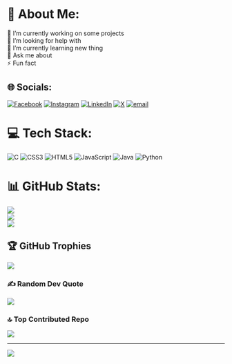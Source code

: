 # 💫 About Me:
🔭 I’m currently working on some projects<br>🤝 I’m looking for help with<br>🌱 I’m currently learning new thing<br>💬 Ask me about<br>⚡ Fun fact


## 🌐 Socials:
[![Facebook](https://img.shields.io/badge/Facebook-%231877F2.svg?logo=Facebook&logoColor=white)](https://facebook.com/sumitlohar) [![Instagram](https://img.shields.io/badge/Instagram-%23E4405F.svg?logo=Instagram&logoColor=white)](https://instagram.com/s_lohar74) [![LinkedIn](https://img.shields.io/badge/LinkedIn-%230077B5.svg?logo=linkedin&logoColor=white)](https://linkedin.com/in/mithilesh-lohar) [![X](https://img.shields.io/badge/X-black.svg?logo=X&logoColor=white)](https://x.com/s_lohar74) [![email](https://img.shields.io/badge/Email-D14836?logo=gmail&logoColor=white)](mailto:sumitlohar7415@gmail.com) 

# 💻 Tech Stack:
![C](https://img.shields.io/badge/c-%2300599C.svg?style=for-the-badge&logo=c&logoColor=white) ![CSS3](https://img.shields.io/badge/css3-%231572B6.svg?style=for-the-badge&logo=css3&logoColor=white) ![HTML5](https://img.shields.io/badge/html5-%23E34F26.svg?style=for-the-badge&logo=html5&logoColor=white) ![JavaScript](https://img.shields.io/badge/javascript-%23323330.svg?style=for-the-badge&logo=javascript&logoColor=%23F7DF1E) ![Java](https://img.shields.io/badge/java-%23ED8B00.svg?style=for-the-badge&logo=openjdk&logoColor=white) ![Python](https://img.shields.io/badge/python-3670A0?style=for-the-badge&logo=python&logoColor=ffdd54)
# 📊 GitHub Stats:
![](https://github-readme-stats.vercel.app/api?username=mithlohar144&theme=dark&hide_border=false&include_all_commits=true&count_private=true)<br/>
![](https://github-readme-streak-stats.herokuapp.com/?user=mithlohar144&theme=dark&hide_border=false)<br/>
![](https://github-readme-stats.vercel.app/api/top-langs/?username=mithlohar144&theme=dark&hide_border=false&include_all_commits=true&count_private=true&layout=compact)

## 🏆 GitHub Trophies
![](https://github-profile-trophy.vercel.app/?username=mithlohar144&theme=radical&no-frame=false&no-bg=false&margin-w=4)

### ✍️ Random Dev Quote
![](https://quotes-github-readme.vercel.app/api?type=horizontal&theme=radical)

### 🔝 Top Contributed Repo
![](https://github-contributor-stats.vercel.app/api?username=mithlohar144&limit=5&theme=onedark&combine_all_yearly_contributions=true)

---
[![](https://visitcount.itsvg.in/api?id=mithlohar144&icon=2&color=0)](https://visitcount.itsvg.in)

<!-- Proudly created with GPRM ( https://gprm.itsvg.in ) -->

